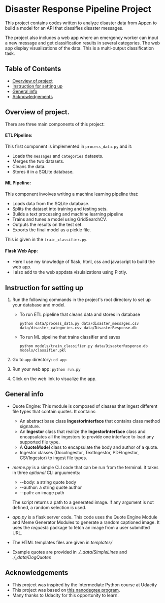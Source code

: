 # Disaster Response Pipeline Project

This project contains codes written to analyze disaster data from [Appen](https://appen.com) to build a model for an API that classifies disaster messages.

The project also includes a web app where an emergency worker can input a new message and get classification results in several categories. The web app display
visualizations of the data. This is a multi-output classification task.


## Table of Contents
* [Overview of project](#overview-of-project)
* [Instruction for setting up](#instruction-for-setting-up)
* [General info](#general-info)
* [Acknowledgements](#acknowledgements)


## Overview of project.

There are three main components of this project:

#### ETL Pipeline: 

  This first component is implemented in `process_data.py` and it:
  - Loads the `messages` and `categories` datasets.
  - Merges the two datasets.
  - Cleans the data.
  - Stores it in a SQLite database.

#### ML Pipeline:

This component involves writing a machine learning pipeline that:
  - Loads data from the SQLite database.
  - Splits the dataset into training and testing sets.
  - Builds a text processing and machine learning pipeline
  - Trains and tunes a model using GridSearchCV.
  - Outputs the results on the test set.
  - Exports the final model as a pickle file.
  
This is given in the `train_classifier.py`.

#### Flask Web App:

- Here I use my knowledge of flask, html, css and javascript to build the web app. 
- I also add to the web appdata visulaizations using Plotly.

## Instruction for setting up
1. Run the following commands in the project's root directory to set up your database and model.

    - To run ETL pipeline that cleans data and stores in database
    
        ```python data/process_data.py data/disaster_messages.csv data/disaster_categories.csv data/DisasterResponse.db```
        
    - To run ML pipeline that trains classifier and saves
    
        ```python models/train_classifier.py data/DisasterResponse.db models/classifier.pkl```

2. Go to `app` directory: `cd app`

3. Run your web app: `python run.py`

4. Click on the web link to visualize the app.


## General info
* Quote Engine: This module is composed of classes that ingest different file types that contain quotes. It contains:
  * An abstract base class **IngestorInterface** that contains class method signature.
  * An **Ingestor** class that realize the **IngestorInterface** class and encapsulates all the ingestors to provide one interface to load any supported    file type.
  * A **QuoteModel** class to encapsulate the body and author of a quote.
  * Ingestor classes (DocxIngestor, TextIngestor, PDFIngestor, CSVIngestor) to ingest file types.
* *meme.py* is a simple CLI code that can be run from the terminal. It takes in three *optional* CLI arguuments:
  * \--body: a string quote body
  * \--author: a string quote author
  * \--path: an image path
  
  The script returns a path to a generated image. If any argument is not defined, a random selection is used.
* *app.py* is a flask server code. This code uses the Quote Engine Module and Meme Generator Modules to generate a random captioned image. It uses the *requests* package to fetch an image from a user submitted URL.
* The HTML templates files are given in *templates/*
* Example quotes are provided in   _./\_data/SimpleLines_ and  _./\_data/DogQuotes_

## Acknowledgements
- This project was inspired by the Intermediate Python course at Udacity
- This project was based on [this nanodegree program](https://www.udacity.com/course/intermediate-python-nanodegree--nd303).
- Many thanks to Udacity for this opportunity to learn.
